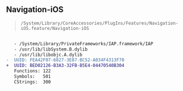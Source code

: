 ## Navigation-iOS

> `/System/Library/CoreAccessories/PlugIns/Features/Navigation-iOS.feature/Navigation-iOS`

```diff

   - /System/Library/PrivateFrameworks/IAP.framework/IAP
   - /usr/lib/libSystem.B.dylib
   - /usr/lib/libobjc.A.dylib
-  UUID: FEA42F07-6827-3E87-BC52-A034F4313F70
+  UUID: BED02126-B3A3-32FB-B5E4-04470540B304
   Functions: 122
   Symbols:   501
   CStrings:  300

```
